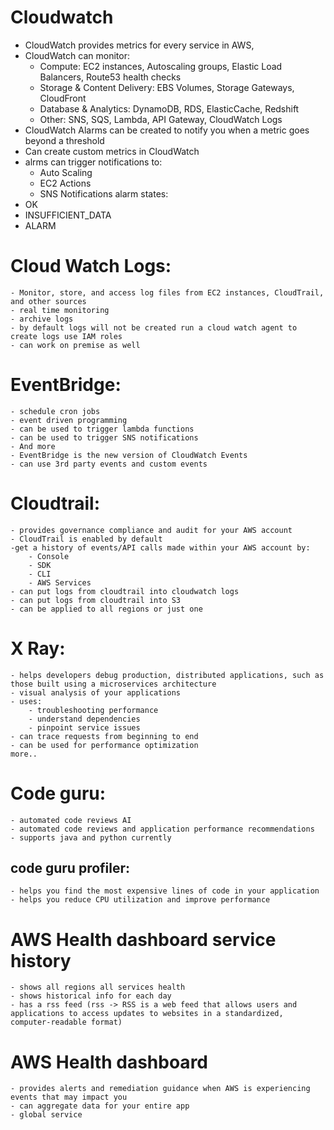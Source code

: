 # Cloudwatch
- CloudWatch provides metrics for every service in AWS,
- CloudWatch can monitor:
    - Compute: EC2 instances, Autoscaling groups, Elastic Load Balancers, Route53 health checks
    - Storage & Content Delivery: EBS Volumes, Storage Gateways, CloudFront
    - Database & Analytics: DynamoDB, RDS, ElasticCache, Redshift
    - Other: SNS, SQS, Lambda, API Gateway, CloudWatch Logs
- CloudWatch Alarms can be created to notify you when a metric goes beyond a threshold
- Can create custom metrics in CloudWatch
- alrms can trigger notifications to:
    - Auto Scaling
    - EC2 Actions
    - SNS Notifications
alarm states:
- OK
- INSUFFICIENT_DATA
- ALARM
# Cloud Watch Logs:
    - Monitor, store, and access log files from EC2 instances, CloudTrail, and other sources
    - real time monitoring
    - archive logs
    - by default logs will not be created run a cloud watch agent to create logs use IAM roles
    - can work on premise as well
# EventBridge: 
    - schedule cron jobs
    - event driven programming
    - can be used to trigger lambda functions 
    - can be used to trigger SNS notifications 
    - And more 
    - EventBridge is the new version of CloudWatch Events
    - can use 3rd party events and custom events
# Cloudtrail:
    - provides governance compliance and audit for your AWS account 
    - CloudTrail is enabled by default
    -get a history of events/API calls made within your AWS account by:
        - Console
        - SDK
        - CLI
        - AWS Services
    - can put logs from cloudtrail into cloudwatch logs
    - can put logs from cloudtrail into S3
    - can be applied to all regions or just one
# X Ray: 
    - helps developers debug production, distributed applications, such as those built using a microservices architecture
    - visual analysis of your applications
    - uses: 
        - troubleshooting performance
        - understand dependencies
        - pinpoint service issues
    - can trace requests from beginning to end
    - can be used for performance optimization
    more..
# Code guru:
    - automated code reviews AI
    - automated code reviews and application performance recommendations
    - supports java and python currently 
## code guru profiler:
    - helps you find the most expensive lines of code in your application
    - helps you reduce CPU utilization and improve performance
# AWS Health dashboard service history 
    - shows all regions all services health 
    - shows historical info for each day 
    - has a rss feed (rss -> RSS is a web feed that allows users and applications to access updates to websites in a standardized, computer-readable format)
# AWS Health dashboard 
    - provides alerts and remediation guidance when AWS is experiencing events that may impact you
    - can aggregate data for your entire app 
    - global service 
